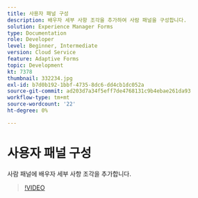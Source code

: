 ```yaml
---
title: 사용자 패널 구성
description: 배우자 세부 사항 조각을 추가하여 사람 패널을 구성합니다.
solution: Experience Manager Forms
type: Documentation
role: Developer
level: Beginner, Intermediate
version: Cloud Service
feature: Adaptive Forms
topic: Development
kt: 7378
thumbnail: 332234.jpg
exl-id: b7d0b192-1bbf-4735-8dc6-dd4cb1dc052a
source-git-commit: ad203d7a34f5eff7de4768131c9b4ebae261da93
workflow-type: tm+mt
source-wordcount: '22'
ht-degree: 0%

---
```


# 사용자 패널 구성

사람 패널에 배우자 세부 사항 조각을 추가합니다.

>[!VIDEO](https://video.tv.adobe.com/v/332234?quality=12&learn=on)
